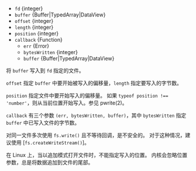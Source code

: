 <!-- YAML
added: v0.0.2
changes:
  - version: v10.10.0
    pr-url: https://github.com/nodejs/node/pull/22150
    description: The `buffer` parameter can now be any `TypedArray` or a
                 `DataView`
  - version: v10.0.0
    pr-url: https://github.com/nodejs/node/pull/12562
    description: The `callback` parameter is no longer optional. Not passing
                 it will throw a `TypeError` at runtime.
  - version: v7.4.0
    pr-url: https://github.com/nodejs/node/pull/10382
    description: The `buffer` parameter can now be a `Uint8Array`.
  - version: v7.2.0
    pr-url: https://github.com/nodejs/node/pull/7856
    description: The `offset` and `length` parameters are optional now.
  - version: v7.0.0
    pr-url: https://github.com/nodejs/node/pull/7897
    description: The `callback` parameter is no longer optional. Not passing
                 it will emit a deprecation warning with id DEP0013.
-->

* `fd` {integer}
* `buffer` {Buffer|TypedArray|DataView}
* `offset` {integer}
* `length` {integer}
* `position` {integer}
* `callback` {Function}
  * `err` {Error}
  * `bytesWritten` {integer}
  * `buffer` {Buffer|TypedArray|DataView}

将 `buffer` 写入到 `fd` 指定的文件。

`offset` 指定 `buffer` 中要开始被写入的偏移量，`length` 指定要写入的字节数。

`position` 指定文件中要开始写入的偏移量。
如果 `typeof position !== 'number'`，则从当前位置开始写入。参见 pwrite(2)。

`callback` 有三个参数 `(err, bytesWritten, buffer)`，其中 `bytesWritten` 指定 `buffer` 中已写入文件的字节数。

对同一文件多次使用 `fs.write()` 且不等待回调，是不安全的。
对于这种情况，建议使用 [`fs.createWriteStream()`]。

在 Linux 上，当以追加模式打开文件时，不能指定写入的位置。
内核会忽略位置参数，总是将数据追加到文件的尾部。


